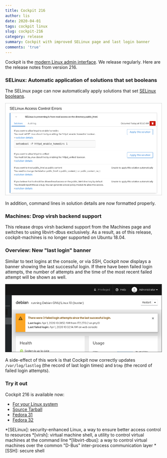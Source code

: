 ```yaml
---
title: Cockpit 216
author: lis
date: 2020-04-01
tags: cockpit linux
slug: cockpit-216
category: release
summary: Cockpit with improved SELinux page and last login banner
comments: 'true'
---
```


Cockpit is the [modern Linux admin interface](https://cockpit-project.org/). We release regularly. Here are the release notes from version 216.

### SELinux: Automatic application of solutions that set booleans

The SELinux page can now automatically apply solutions that set [SELinux booleans](https://access.redhat.com/documentation/en-us/red_hat_enterprise_linux/7/html/selinux_users_and_administrators_guide/sect-security-enhanced_linux-working_with_selinux-booleans).

![Apply this solution](/images/selinux-apply-this-solution.png)

In addition, command lines in solution details are now formatted properly.

### Machines: Drop virsh backend support

This release drops virsh backend support from the Machines page and
switches to using libvirt-dbus exclusively.  As a result, as of this
release, cockpit-machines is no longer supported on Ubuntu 18.04.

### Overview: New "last login" banner

Similar to text logins at the console, or via SSH, Cockpit now displays a
banner showing the last successful login.  If there have been failed login
attempts, the number of attempts and the time of the most recent failed attempt
will be shown as well.

![Last login banner](/images/last-login-banner.png)

A side-effect of this work is that Cockpit now correctly updates
`/var/log/lastlog` (the record of last login times) and `btmp` (the
record of failed login attempts).

### Try it out

Cockpit 216 is available now:

 * [For your Linux system](https://cockpit-project.org/running.html)
 * [Source Tarball](https://github.com/cockpit-project/cockpit/releases/tag/216)
 * [Fedora 31](https://bodhi.fedoraproject.org/updates/FEDORA-2020-6bf666bd24)
 * [Fedora 32](https://bodhi.fedoraproject.org/updates/FEDORA-2020-29e40ad324)

 *[SELinux]: security-enhanced Linux, a way to ensure better access control to resources
 *[virsh]: virtual machine shell, a utility to control virtual machines at the command line
 *[libvirt-dbus]: a way to control virtual machines over the common "D-Bus" inter-process communication layer
 *[SSH]: secure shell
